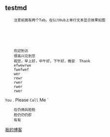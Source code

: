 ## testmd
        注意前面有两个Tab。在GitHub上单行文本显示效果如图
    
    
    
    
    

        欢迎到访
        很高兴见到您  
        祝您，早上好，中午好，下午好，晚安  Thank 
        efwewrwe
        fwefwef
        wer
        rewr
        rwer
        rwer
        rwer
        
        
`You` . Please `Call` Me `



        在仍佣兵脸脸  
        脸仍仍仍胗  
        有有
        


[我的博客](http://blog.csdn.net/guodongxiaren "悬停显示")  
